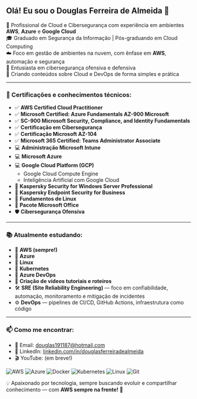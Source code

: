 ## Olá! Eu sou o Douglas Ferreira de Almeida 👋

🎯 Profissional de Cloud e Cibersegurança com experiência em ambientes **AWS**, **Azure** e **Google Cloud**  
🎓 Graduado em Segurança da Informação | Pós-graduando em Cloud Computing  
☁️ Foco em gestão de ambientes na nuvem, com ênfase em **AWS**, automação e segurança  
🔐 Entusiasta em cibersegurança ofensiva e defensiva  
🎥 Criando conteúdos sobre Cloud e DevOps de forma simples e prática  

---

### 🏅 Certificações e conhecimentos técnicos:
- ✅ **AWS Certified Cloud Practitioner**
- ✅ **Microsoft Certified: Azure Fundamentals AZ-900 Microsoft**
- ✅ **SC-900 Microsoft Security, Compliance, and Identity Fundamentals**
- ✅ **Certificação em Cibersegurança**
- ✅ **Certificação Microsoft AZ-104**
- ✅ **Microsoft 365 Certified: Teams Administrator Associate**
- 💻 **Administração Microsoft Intune**
- 💻 **Microsoft Azure**
- 💻 **Google Cloud Platform (GCP)**  
  - Google Cloud Compute Engine  
  - Inteligência Artificial com Google Cloud  
- 🔐 **Kaspersky Security for Windows Server Professional**  
- 🔐 **Kaspersky Endpoint Security for Business**
- 🐧 **Fundamentos de Linux**
- 📂 **Pacote Microsoft Office**
- 🛡️ **Cibersegurança Ofensiva**

---

### 📚 Atualmente estudando:
- 🧠 **AWS (sempre!)**
- 🧠 **Azure**
- 🧠 **Linux**
- 🧠 **Kubernetes**
- 🧠 **Azure DevOps**
- 🧠 **Criação de vídeos tutoriais e roteiros**
- 🛠 **SRE (Site Reliability Engineering)** — foco em confiabilidade, automação, monitoramento e mitigação de incidentes
- ⚙️ **DevOps** — pipelines de CI/CD, GitHub Actions, infraestrutura como código

---

### 📫 Como me encontrar:
- 📧 Email: douglas191187@hotmail.com  
- 💼 LinkedIn: [linkedin.com/in/douglasferreiradealmeida](https://www.linkedin.com/in/douglasferreiradealmeida)  
- 🎬 YouTube: (em breve!)

![AWS](https://img.shields.io/badge/AWS-232F3E?style=for-the-badge&logo=amazonaws&logoColor=white)
![Azure](https://img.shields.io/badge/Azure-0078D4?style=for-the-badge&logo=microsoft-azure&logoColor=white)
![Docker](https://img.shields.io/badge/Docker-2496ED?style=for-the-badge&logo=docker&logoColor=white)
![Kubernetes](https://img.shields.io/badge/Kubernetes-326CE5?style=for-the-badge&logo=kubernetes&logoColor=white)
![Linux](https://img.shields.io/badge/Linux-FCC624?style=for-the-badge&logo=linux&logoColor=black)
![Git](https://img.shields.io/badge/Git-F05032?style=for-the-badge&logo=git&logoColor=white)



💡 Apaixonado por tecnologia, sempre buscando evoluir e compartilhar conhecimento — com **AWS sempre na frente!** 🚀
